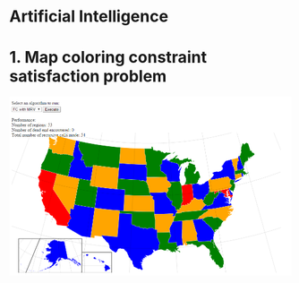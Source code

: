 # Artificial Intelligence
# 1. Map coloring constraint satisfaction problem
![USA map using Forward checking with mininum remaining value heuristic](/Map_Coloring_CSP/US_FC_MRV.png?raw=true "Optional Title")
